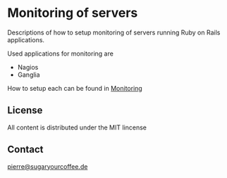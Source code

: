 Monitoring of servers
=====================
Descriptions of how to setup monitoring of servers running Ruby on Rails 
applications.

Used applications for monitoring are

* Nagios
* Ganglia

How to setup each can be found in [Monitoring](docs/monitoring.md)

License
-------
All content is distributed under the MIT lincense

Contact
-------
pierre@sugaryourcoffee.de

